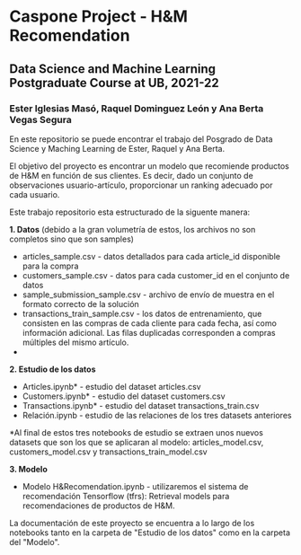 # Caspone Project - H&M Recomendation
## Data Science and Machine Learning Postgraduate Course at UB, 2021-22
### Ester Iglesias Masó, Raquel Dominguez León y Ana Berta Vegas Segura

En este repositorio se puede encontrar el trabajo del Posgrado de Data Science y Maching Learning de Ester, Raquel y Ana Berta.

El objetivo del proyecto es encontrar un modelo que recomiende productos de H&M en función de sus clientes. Es decir, dado un conjunto de observaciones usuario-artículo, proporcionar un ranking adecuado por cada usuario.

Este trabajo repositorio esta estructurado de la siguente manera:

**1. Datos** (debido a la gran volumetría de estos, los archivos no son completos sino que son samples)
  - articles_sample.csv - datos detallados para cada article_id disponible para la compra
  - customers_sample.csv - datos para cada customer_id en el conjunto de datos
  - sample_submission_sample.csv - archivo de envío de muestra en el formato correcto de la solución
  - transactions_train_sample.csv - los datos de entrenamiento, que consisten en las compras de cada cliente para cada fecha, así como información adicional. Las filas duplicadas corresponden a compras múltiples del mismo artículo.
  - 
**2. Estudio de los datos**
  - Articles.ipynb* - estudio del dataset articles.csv
  - Customers.ipynb* - estudio del dataset customers.csv
  - Transactions.ipynb* - estudio del dataset transactions_train.csv 
  - Relación.ipynb - estudio de las relaciones de los tres datasets anteriores
 
 *Al final de estos tres notebooks de estudio se extraen unos nuevos datasets que son los que se aplicaran al modelo: articles_model.csv, customers_model.csv y transactions_train_model.csv
 
**3. Modelo**
  - Modelo H&Recomendation.ipynb - utilizaremos el sistema de recomendación Tensorflow (tfrs): Retrieval models para recomendaciones de productos de H&M.

La documentación de este proyecto se encuentra a lo largo de los notebooks tanto en la carpeta de "Estudio de los datos" como en la carpeta del "Modelo". 

